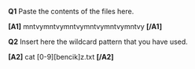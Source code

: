 **Q1** Paste the contents of the files here.

**[A1]** mntvymntvymntvymntvymntvymntvy **[/A1]**


**Q2** Insert here the wildcard pattern that you have used.

**[A2]** cat [0-9][bencik]z.txt **[/A2]**